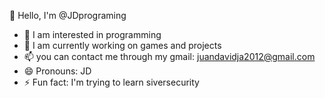 👋 Hello, I'm @JDprograming
- 👀 I am interested in programming
- 🌱 I am currently working on games and projects
- 📫 you can contact me through my gmail: juandavidja2012@gmail.com
- 😄 Pronouns: JD
- ⚡ Fun fact: I'm trying to learn siversecurity
